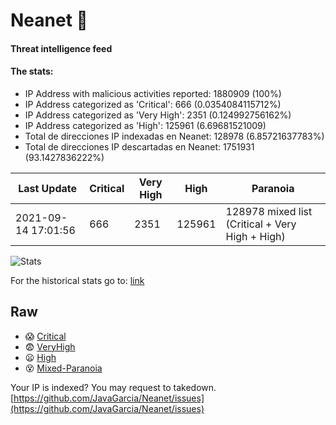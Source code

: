 # Neanet :hocho:
#### Threat intelligence feed
#### The stats:

- IP Address with malicious activities reported: 1880909 (100%)
- IP Address categorized as 'Critical':  666 (0.0354084115712%)
- IP Address categorized as 'Very High':  2351 (0.124992756162%)
- IP Address categorized as 'High':  125961 (6.69681521009)
- Total de direcciones IP indexadas en Neanet:  128978 (6.85721637783%)
- Total de direcciones IP descartadas en Neanet:  1751931 (93.1427836222%)

| Last Update | Critical | Very High | High | Paranoia |
| --- | --- | --- | --- | --- |
| 2021-09-14 17:01:56 | 666 | 2351 | 125961 | 128978 mixed list (Critical + Very High + High)|

![Stats](https://docs.google.com/spreadsheets/d/e/2PACX-1vSnaNMIXVabIpDJjufMlzH7poXnshF3mgd8Is1g9ytUEzVsP5my4Trn8f-xkoLLQ38xpL3HtmUexLo6/pubchart?oid=501124687&format=image)

For the historical stats go to: [link](/stats.csv)
## Raw
- :scream: [Critical](https://raw.githubusercontent.com/JavaGarcia/Neanet/master/blacklists/neanet_critical.txt)
- :fearful: [VeryHigh](https://raw.githubusercontent.com/JavaGarcia/Neanet/master/blacklists/neanet_veryHigh.txtt)
- :frowning: [High](https://raw.githubusercontent.com/JavaGarcia/Neanet/master/blacklists/neanet_high.txt)
- :dizzy_face: [Mixed-Paranoia](https://raw.githubusercontent.com/JavaGarcia/Neanet/master/blacklists/neanet_all.txt)


Your IP is indexed? You may request to takedown. [https://github.com/JavaGarcia/Neanet/issues](https://github.com/JavaGarcia/Neanet/issues)






























































































































































































































































































































































































































































































































































































































































































































































































































































































































































































































































































































































































































































































































































































































































































































































































































































































































































































































































































































































































































































































































































































































































































































































































































































































































































































































































































































































































































































































































































































































































































































































































































































































































































































































































































































































































































































































































































































































































































































































































































































































































































































































































































































































































































































































































































































































































































































































































































































































































































































































































































































































































































































































































































































































































































































































































































































































































































































































































































































































































































































































































































































































































































































































































































































































































































































































































































































































































































































































































































































































































































































































































































































































































































































































































































































































































































































































































































































































































































































































































































































































































































































































































































































































































































































































































































































































































































































































































































































































































































